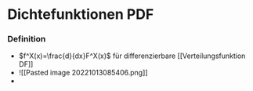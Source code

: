 # Dichtefunktionen PDF
### Definition
+ $f^X(x)=\frac{d}{dx}F^X(x)$ für differenzierbare [[Verteilungsfunktion DF]]
+ ![[Pasted image 20221013085406.png]]
+ 